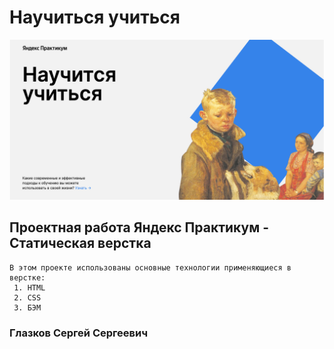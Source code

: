# Научиться учиться

![Обложка проекта](./images/cover-project.png)

## Проектная работа Яндекс Практикум - Статическая верстка

```
В этом проекте использованы основные технологии применяющиеся в верстке:
 1. HTML
 2. CSS
 3. БЭМ

```

### Глазков Сергей Сергеевич
